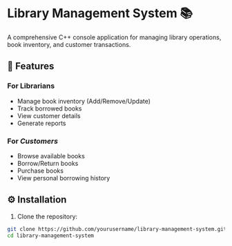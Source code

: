 # Library Management System 📚

A comprehensive C++ console application for managing library operations, book inventory, and customer transactions.

## 🚀 Features

### For Librarians
- Manage book inventory (Add/Remove/Update)
- Track borrowed books
- View customer details
- Generate reports

### For *Customers*
- Browse available books
- Borrow/Return books
- Purchase books
- View personal borrowing history

## ⚙️ Installation

1. Clone the repository:
```bash
git clone https://github.com/yourusername/library-management-system.git
cd library-management-system